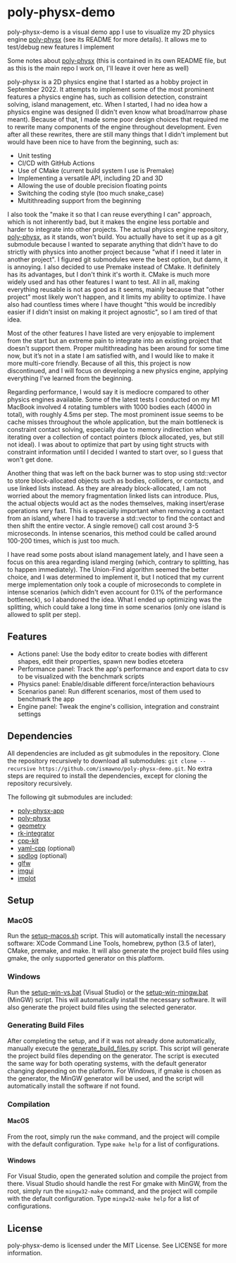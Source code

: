 # poly-physx-demo

poly-physx-demo is a visual demo app I use to visualize my 2D physics engine [poly-physx](https://github.com/ismawno/poly-physx) (see its README for more details). It allows me to test/debug new features I implement

Some notes about [poly-physx](https://github.com/ismawno/poly-physx) (this is contained in its own README file, but as this is the main repo I work on, I'll leave it over here as well)

poly-physx is a 2D physics engine that I started as a hobby project in September 2022. It attempts to implement some of the most prominent features a physics engine has, such as collision detection, constraint solving, island management, etc. When I started, I had no idea how a physics engine was designed (I didn't even know what broad/narrow phase meant). Because of that, I made some poor design choices that required me to rewrite many components of the engine throughout development. Even after all these rewrites, there are still many things that I didn't implement but would have been nice to have from the beginning, such as:

- Unit testing
- CI/CD with GitHub Actions
- Use of CMake (current build system I use is Premake)
- Implementing a versatile API, including 2D and 3D
- Allowing the use of double precision floating points
- Switching the coding style (too much snake_case)
- Multithreading support from the beginning

I also took the "make it so that I can reuse everything I can" approach, which is not inherently bad, but it makes the engine less portable and harder to integrate into other projects. The actual physics engine repository, [poly-physx](https://github.com/ismawno/poly-physx), as it stands, won't build. You actually have to set it up as a git submodule because I wanted to separate anything that didn't have to do strictly with physics into another project because "what if I need it later in another project". I figured git submodules were the best option, but damn, it is annoying. I also decided to use Premake instead of CMake. It definitely has its advantages, but I don't think it's worth it. CMake is much more widely used and has other features I want to test. All in all, making everything reusable is not as good as it seems, mainly because that "other project" most likely won't happen, and it limits my ability to optimize. I have also had countless times where I have thought "this would be incredibly easier if I didn't insist on making it project agnostic", so I am tired of that idea.

Most of the other features I have listed are very enjoyable to implement from the start but an extreme pain to integrate into an existing project that doesn't support them. Proper multithreading has been around for some time now, but it’s not in a state I am satisfied with, and I would like to make it more multi-core friendly. Because of all this, this project is now discontinued, and I will focus on developing a new physics engine, applying everything I've learned from the beginning.

Regarding performance, I would say it is mediocre compared to other physics engines available. Some of the latest tests I conducted on my M1 MacBook involved 4 rotating tumblers with 1000 bodies each (4000 in total), with roughly 4.5ms per step. The most prominent issue seems to be cache misses throughout the whole application, but the main bottleneck is constraint contact solving, especially due to memory indirection when iterating over a collection of contact pointers (block allocated, yes, but still not ideal). I was about to optimize that part by using tight structs with constraint information until I decided I wanted to start over, so I guess that won't get done.

Another thing that was left on the back burner was to stop using std::vector to store block-allocated objects such as bodies, colliders, or contacts, and use linked lists instead. As they are already block-allocated, I am not worried about the memory fragmentation linked lists can introduce. Plus, the actual objects would act as the nodes themselves, making insert/erase operations very fast. This is especially important when removing a contact from an island, where I had to traverse a std::vector to find the contact and then shift the entire vector. A single remove() call cost around 3-5 microseconds. In intense scenarios, this method could be called around 100-200 times, which is just too much.

I have read some posts about island management lately, and I have seen a focus on this area regarding island merging (which, contrary to splitting, has to happen immediately). The Union-Find algorithm seemed the better choice, and I was determined to implement it, but I noticed that my current merge implementation only took a couple of microseconds to complete in intense scenarios (which didn't even account for 0.1% of the performance bottleneck), so I abandoned the idea. What I ended up optimizing was the splitting, which could take a long time in some scenarios (only one island is allowed to split per step).

## Features

- Actions panel: Use the body editor to create bodies with different shapes, edit their properties, spawn new bodies etcetera
- Performance panel: Track the app's performance and export data to csv to be visualized with the benchmark scripts
- Physics panel: Enable/disable different force/interaction behaviours
- Scenarios panel: Run different scenarios, most of them used to benchmark the app
- Engine panel: Tweak the engine's collision, integration and constraint settings

## Dependencies

All dependencies are included as git submodules in the repository. Clone the repository recursively to download all submodules: `git clone --recursive https://github.com/ismawno/poly-physx-demo.git`. No extra steps are required to install the dependencies, except for cloning the repository recursively.

The following git submodules are included:

- [poly-physx-app](https://github.com/ismawno/poly-physx-app)
- [poly-physx](https://github.com/ismawno/poly-physx)
- [geometry](https://github.com/ismawno/geometry)
- [rk-integrator](https://github.com/ismawno/rk-integrator)
- [cpp-kit](https://github.com/ismawno/cpp-kit)
- [yaml-cpp](https://github.com/ismawno/yaml-cpp) (optional)
- [spdlog](https://github.com/gabime/spdlog) (optional)
- [glfw](https://github.com/glfw/glfw)
- [imgui](https://github.com/ocornut/imgui)
- [implot](https://github.com/epezent/implot)

## Setup

### MacOS

Run the [setup-macos.sh](https://github.com/ismawno/poly-physx-demo/blob/dev/scripts/setup-macos.sh) script. This will automatically install the necessary software: XCode Command Line Tools, homebrew, python (3.5 of later), CMake, premake, and make. It will also generate the project build files using gmake, the only supported generator on this platform.

### Windows

Run the [setup-win-vs.bat](https://github.com/ismawno/poly-physx-demo/blob/dev/scripts/setup-win-vs.bat) (Visual Studio) or the [setup-win-mingw.bat](https://github.com/ismawno/poly-physx-demo/blob/dev/scripts/setup-win-mingw.bat) (MinGW) script. This will automatically install the necessary software. It will also generate the project build files using the selected generator.

### Generating Build Files

After completing the setup, and if it was not already done automatically, manually execute the [generate_build_files.py](https://github.com/ismawno/poly-physx-demo/blob/dev/scripts/generate_build_files.py) script. This script will generate the project build files depending on the generator. The script is executed the same way for both operating systems, with the default generator changing depending on the platform. For Windows, if gmake is chosen as the generator, the MinGW generator will be used, and the script will automatically install the software if not found.

### Compilation

#### MacOS

From the root, simply run the `make` command, and the project will compile with the default configuration. Type `make help` for a list of configurations.

#### Windows

For Visual Studio, open the generated solution and compile the project from there. Visual Studio should handle the rest
For gmake with MinGW, from the root, simply run the `mingw32-make` command, and the project will compile with the default configuration. Type `mingw32-make help` for a list of configurations.

## License

poly-physx-demo is licensed under the MIT License. See LICENSE for more information.